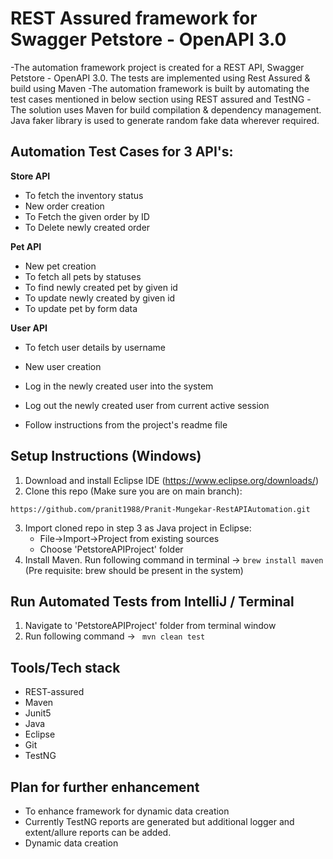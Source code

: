 # REST Assured framework for Swagger Petstore - OpenAPI 3.0

-The automation framework project is created for a REST API, Swagger Petstore - OpenAPI 3.0. The tests are implemented using Rest Assured & build using Maven 
-The automation framework is built by automating the test cases mentioned in below section using REST assured and TestNG
-The solution uses Maven for build compilation & dependency management. Java faker library is used to generate random fake data wherever required.
	
Automation Test Cases for 3 API's:
---------------------------------

**Store API**
- To fetch the inventory status
- New order creation
- To Fetch the given order by ID
- To Delete newly created order

**Pet API**
- New pet creation
- To fetch all pets by statuses
- To find newly created pet by given id
- To update newly created by given id
- To update pet by form data

**User API**
- To fetch user details by username
- New user creation
- Log in the newly created user into the system
- Log out the newly created user from current active session	
	

- Follow instructions from the project's readme file

Setup Instructions (Windows)
----------------------

1. Download and install Eclipse IDE (https://www.eclipse.org/downloads/)
2. Clone this repo (Make sure you are on main branch):
```
https://github.com/pranit1988/Pranit-Mungekar-RestAPIAutomation.git
```
3. Import cloned repo in step 3 as Java project in Eclipse:
	- File->Import->Project from existing sources 
	- Choose 'PetstoreAPIProject' folder
4. Install Maven. Run following command in terminal -> ```brew install maven``` (Pre requisite: brew should be present in the system)
	
Run Automated Tests from IntelliJ / Terminal
----------------------
1. Navigate to 'PetstoreAPIProject' folder from terminal window
2. Run following command -> ``` mvn clean test```


Tools/Tech stack
----------------------
- REST-assured
- Maven
- Junit5
- Java
- Eclipse
- Git
- TestNG

Plan for further enhancement
----------------------
- To enhance framework for dynamic data creation
- Currently TestNG reports are generated but additional logger and extent/allure reports can be added.
- Dynamic data creation
